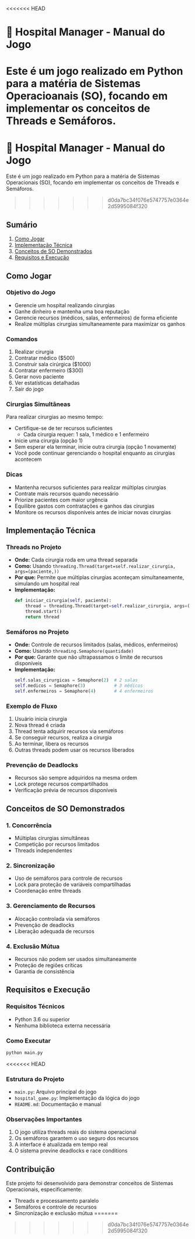 <<<<<<< HEAD
# 🏥 Hospital Manager - Manual do Jogo
Este é um jogo realizado em Python para a matéria de Sistemas Operacioanais (SO), focando em implementar os conceitos de Threads e Semáforos.
=======
# 💊 Hospital Manager - Manual do Jogo
Este é um jogo realizado em Python para a matéria de Sistemas Operacionais (SO), focando em implementar os conceitos de Threads e Semáforos.
>>>>>>> d0da7bc34f076e5747757e0364e2d5995084f320

## Sumário
1. [Como Jogar](#como-jogar)
2. [Implementação Técnica](#implementação-técnica)
3. [Conceitos de SO Demonstrados](#conceitos-de-so-demonstrados)
4. [Requisitos e Execução](#requisitos-e-execução)

## Como Jogar

### Objetivo do Jogo
- Gerencie um hospital realizando cirurgias
- Ganhe dinheiro e mantenha uma boa reputação
- Gerencie recursos (médicos, salas, enfermeiros) de forma eficiente
- Realize múltiplas cirurgias simultaneamente para maximizar os ganhos

### Comandos
1. Realizar cirurgia
2. Contratar médico ($500)
3. Construir sala cirúrgica ($1000)
4. Contratar enfermeiro ($300)
5. Gerar novo paciente
6. Ver estatísticas detalhadas
7. Sair do jogo

### Cirurgias Simultâneas
Para realizar cirurgias ao mesmo tempo:
- Certifique-se de ter recursos suficientes
  * Cada cirurgia requer: 1 sala, 1 médico e 1 enfermeiro
- Inicie uma cirurgia (opção 1)
- Sem esperar ela terminar, inicie outra cirurgia (opção 1 novamente)
- Você pode continuar gerenciando o hospital enquanto as cirurgias acontecem

### Dicas
- Mantenha recursos suficientes para realizar múltiplas cirurgias
- Contrate mais recursos quando necessário
- Priorize pacientes com maior urgência
- Equilibre gastos com contratações e ganhos das cirurgias
- Monitore os recursos disponíveis antes de iniciar novas cirurgias

## Implementação Técnica

### Threads no Projeto
- **Onde:** Cada cirurgia roda em uma thread separada
- **Como:** Usando `threading.Thread(target=self.realizar_cirurgia, args=(paciente,))`
- **Por que:** Permite que múltiplas cirurgias aconteçam simultaneamente, simulando um hospital real
- **Implementação:**
  ```python
  def iniciar_cirurgia(self, paciente):
      thread = threading.Thread(target=self.realizar_cirurgia, args=(paciente,))
      thread.start()
      return thread
  ```

### Semáforos no Projeto
- **Onde:** Controle de recursos limitados (salas, médicos, enfermeiros)
- **Como:** Usando `threading.Semaphore(quantidade)`
- **Por que:** Garante que não ultrapassamos o limite de recursos disponíveis
- **Implementação:**
  ```python
  self.salas_cirurgicas = Semaphore(2)  # 2 salas
  self.medicos = Semaphore(3)           # 3 médicos
  self.enfermeiros = Semaphore(4)       # 4 enfermeiros
  ```

### Exemplo de Fluxo
1. Usuário inicia cirurgia
2. Nova thread é criada
3. Thread tenta adquirir recursos via semáforos
4. Se conseguir recursos, realiza a cirurgia
5. Ao terminar, libera os recursos
6. Outras threads podem usar os recursos liberados

### Prevenção de Deadlocks
- Recursos são sempre adquiridos na mesma ordem
- Lock protege recursos compartilhados
- Verificação prévia de recursos disponíveis

## Conceitos de SO Demonstrados

### 1. Concorrência
- Múltiplas cirurgias simultâneas
- Competição por recursos limitados
- Threads independentes

### 2. Sincronização
- Uso de semáforos para controle de recursos
- Lock para proteção de variáveis compartilhadas
- Coordenação entre threads

### 3. Gerenciamento de Recursos
- Alocação controlada via semáforos
- Prevenção de deadlocks
- Liberação adequada de recursos

### 4. Exclusão Mútua
- Recursos não podem ser usados simultaneamente
- Proteção de regiões críticas
- Garantia de consistência

## Requisitos e Execução

### Requisitos Técnicos
- Python 3.6 ou superior
- Nenhuma biblioteca externa necessária

### Como Executar
   ```python
   python main.py
   ```
<<<<<<< HEAD

### Estrutura do Projeto
- `main.py`: Arquivo principal do jogo
- `hospital_game.py`: Implementação da lógica do jogo
- `README.md`: Documentação e manual

### Observações Importantes
1. O jogo utiliza threads reais do sistema operacional
2. Os semáforos garantem o uso seguro dos recursos
3. A interface é atualizada em tempo real
4. O sistema previne deadlocks e race conditions

## Contribuição

Este projeto foi desenvolvido para demonstrar conceitos de Sistemas Operacionais, especificamente:
- Threads e processamento paralelo
- Semáforos e controle de recursos
- Sincronização e exclusão mútua
=======
>>>>>>> d0da7bc34f076e5747757e0364e2d5995084f320
